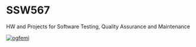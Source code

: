 # SSW567
HW and Projects for Software Testing, Quality Assurance and Maintenance

[![ogfemi](https://circleci.com/gh/ogfemi/SSW567.svg?style=svg&circle-token=2372eb5dd79ec5f685fcb6453358a4c35add91e2)](https://app.circleci.com/pipelines/github/ogfemi/SSW567) 


